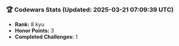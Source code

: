 ### 🏆 Codewars Stats (Updated: 2025-03-21 07:09:39 UTC)

- **Rank:** 8 kyu
- **Honor Points:** 3
- **Completed Challenges:** 1
